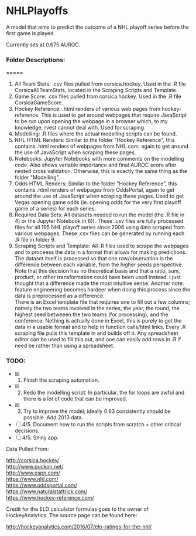 # NHLPlayoffs
A model that aims to predict the outcome of a NHL playoff series before the first game is played. 

Currently sits at 0.675 AUROC.

### Folder Descriptions:
=====
1. All Team Stats: .csv files pulled from corsica.hockey. Used in the .R file CorsicaAllTeamStats, located in the Scraping Scripts and Template.
2. Game Score: .csv files pulled from corsica.hockey. Used in the .R file CorsicaGameScore. 
3. Hockey Reference: .html renders of various web pages from hockey-reference. This is used to get around webpages that require JavaScript to be run upon opening the webpage in a browser which, to my knowledge, rvest cannot deal with. Used for scraping.
4. Modelling: .R files where the actual modelling scripts can be found. 
5. NHL HTML Renders: Similar to the folder "Hockey Reference", this contains .html renders of webpages from NHL.com, again to get around the use of JavaScript when scraping these pages.
6. Notebooks: Jupyter Notebooks with more comments on the modelling code. Also shows variable importance and final AUROC score after nested cross validation. Otherwise, this is exactly the same thing as the folder "Modelling".
7. Odds HTML Renders: Similar to the folder "Hockey Reference", this contains .html renders of webpages from OddsPortal, again to get around the use of JavaScript when scraping these pages. Used to get Vegas opening game odds (ie. opening odds for the very first playoff game of a series) for each series.
8. Required Data Sets: All datasets needed to run the model (the .R file in 4) or the Jupyter Notebook in 6)). These .csv files are fully processed files for all 195 NHL playoff series since 2006 using data scraped from various webpages. These .csv files can be generated by running each .R file in folder 9.
9. Scraping Scripts and Template: All .R files used to scrape the webpages and to proceess the data in a format that allows for making predictions. <br> The dataset itself is processed so that one row/observation is the difference between each variable, from the higher seeds perspective. Note that this decision has no theoretical basis and that a ratio, sum, product, or other transformation could have been used instead. I just thought that a difference made the most intuitive sense. Another note: feature engineering becomes hardeer when doing this process since the data is preprocessed as a difference. <br> There is an Excel template file that requires one to fill out a few columns; namely the two teams involved in the series, the year, the round, the highest seed betweeen the two teams (for processing), and the conference. Nothing is actually done in Excel, this is purely to get the data in a usable format and to help in function calls/html links. Every .R scraping file pulls this template in and builds off it. Any spreadsheet editor can be used to fill this out, and one can easily add rows in .R if need be rather than using a spreadsheet.


### TODO:

- [x] 1. Finish the scraping automation.
- [x] 2. Redo the modelling script. In particular, the for loops are awful and there is a lot of code that can be improved.
- [x] 3. Try to improve the model; ideally 0.63 consistently should be possible. Add 2013 data.
- [ ] 4/5. Document how to run the scripts from scratch + other critical decisions.
- [ ] 4/5. Shiny app.

Data Pulled From:

http://corsica.hockey/ <br>
http://www.puckon.net/ <br>
http://www.espn.com/ <br>
https://www.nhl.com/ <br>
https://www.oddsportal.com/ <br>
https://www.naturalstattrick.com/ <br>
https://www.hockey-reference.com/

Credit for the ELO calculator formulas goes to the owner of HockeyAnalytics. The source page can be found here:

http://hockeyanalytics.com/2016/07/elo-ratings-for-the-nhl/
